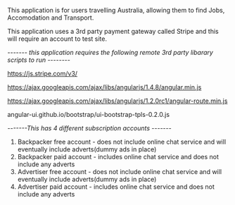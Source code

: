 This application is for users travelling Australia, allowing them to find Jobs, Accomodation and Transport.

This application uses a 3rd party payment gateway called Stripe and this will require an account to test site.

*------- this application requires the following remote 3rd party libarary scripts to run --------*

https://js.stripe.com/v3/

https://ajax.googleapis.com/ajax/libs/angularjs/1.4.8/angular.min.js

https://ajax.googleapis.com/ajax/libs/angularjs/1.2.0rc1/angular-route.min.js

angular-ui.github.io/bootstrap/ui-bootstrap-tpls-0.2.0.js


*-------This has 4 different subscription accounts -------* 

  1. Backpacker free account - does not include online chat service and will eventually include adverts(dummy ads in place)
  2. Backpacker paid account - includes online chat service and does not include any adverts
  3. Advertiser free account - does not include online chat service and will eventually include adverts(dummy ads in place)
  4. Advertiser paid account - includes online chat service and does not include any adverts



